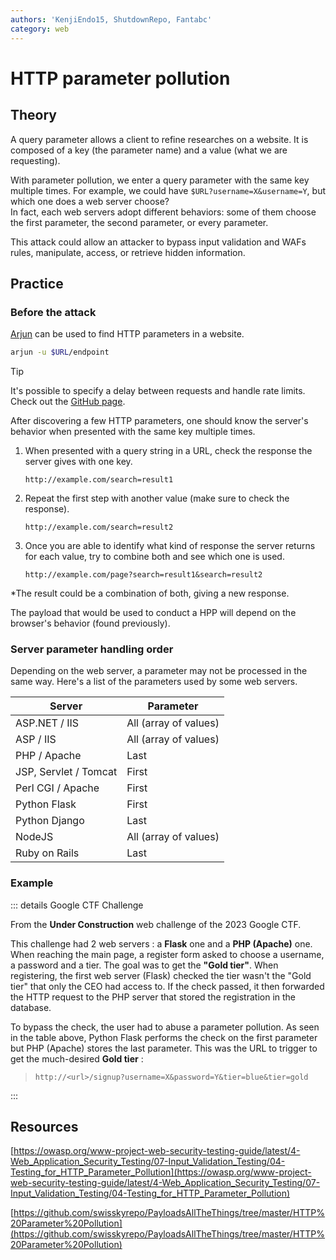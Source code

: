 ```yaml
---
authors: 'KenjiEndo15, ShutdownRepo, Fantabc'
category: web
---
```


# HTTP parameter pollution

## Theory

A query parameter allows a client to refine researches on a website. It is composed of a key (the parameter name) and a value (what we are requesting).

With parameter pollution, we enter a query parameter with the same key multiple times. For example, we could have `$URL?username=X&username=Y`, but which one does a web server choose?\
In fact, each web servers adopt different behaviors: some of them choose the first parameter, the second parameter, or every parameter.

This attack could allow an attacker to bypass input validation and WAFs rules, manipulate, access, or retrieve hidden information.

## Practice

### Before the attack

[Arjun](https://github.com/s0md3v/Arjun) can be used to find HTTP parameters in a website.

```bash
arjun -u $URL/endpoint
```

> [!TIP]
> It's possible to specify a delay between requests and handle rate limits.\
> Check out the [GitHub page](https://github.com/s0md3v/Arjun/wiki/Usage#scan-a-single-url).

After discovering a few HTTP parameters, one should know the server's behavior when presented with the same key multiple times.

1. When presented with a query string in a URL, check the response the server gives with one key.
    
    `http://example.com/search=result1`

2. Repeat the first step with another value (make sure to check the response).
    
    `http://example.com/search=result2`

3. Once you are able to identify what kind of response the server returns for each value, try to combine both and see which one is used.
    
    `http://example.com/page?search=result1&search=result2`

*The result could be a combination of both, giving a new response.

The payload that would be used to conduct a HPP will depend on the browser's behavior (found previously).

### Server parameter handling order

Depending on the web server, a parameter may not be processed in the same way. Here's a list of the parameters used by some web servers.

| Server                | Parameter             |
|-----------------------|-----------------------|
| ASP.NET / IIS         | All (array of values) |
| ASP / IIS             | All (array of values) |
| PHP / Apache          | Last                  |
| JSP, Servlet / Tomcat | First                 |
| Perl CGI / Apache     | First                 |
| Python Flask          | First                 |
| Python Django         | Last                  |
| NodeJS                | All (array of values) |
| Ruby on Rails         | Last                  |

### Example

::: details Google CTF Challenge

From the **Under Construction** web challenge of the 2023 Google CTF.

This challenge had 2 web servers : a **Flask** one and a **PHP (Apache)** one. When reaching the main page, a register form asked to choose a username, a password and a tier. The goal was to get the **"Gold tier"**. When registering, the first web server (Flask) checked the tier wasn't the "Gold tier" that only the CEO had access to. If the check passed, it then forwarded the HTTP request to the PHP server that stored the registration in the database.

To bypass the check, the user had to abuse a parameter pollution. As seen in the table above, Python Flask performs the check on the first parameter but PHP (Apache) stores the last parameter. This was the URL to trigger to get the much-desired **Gold tier** :

> ```
> http://<url>/signup?username=X&password=Y&tier=blue&tier=gold
> ```

:::

## Resources

[https://owasp.org/www-project-web-security-testing-guide/latest/4-Web_Application_Security_Testing/07-Input_Validation_Testing/04-Testing_for_HTTP_Parameter_Pollution](https://owasp.org/www-project-web-security-testing-guide/latest/4-Web_Application_Security_Testing/07-Input_Validation_Testing/04-Testing_for_HTTP_Parameter_Pollution)

[https://github.com/swisskyrepo/PayloadsAllTheThings/tree/master/HTTP%20Parameter%20Pollution](https://github.com/swisskyrepo/PayloadsAllTheThings/tree/master/HTTP%20Parameter%20Pollution)
